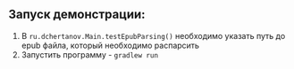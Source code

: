 ## Запуск демонстрации:

1. В `ru.dchertanov.Main.testEpubParsing()` необходимо указать путь до epub файла, который необходимо распарсить
2. Запустить программу - `gradlew run`